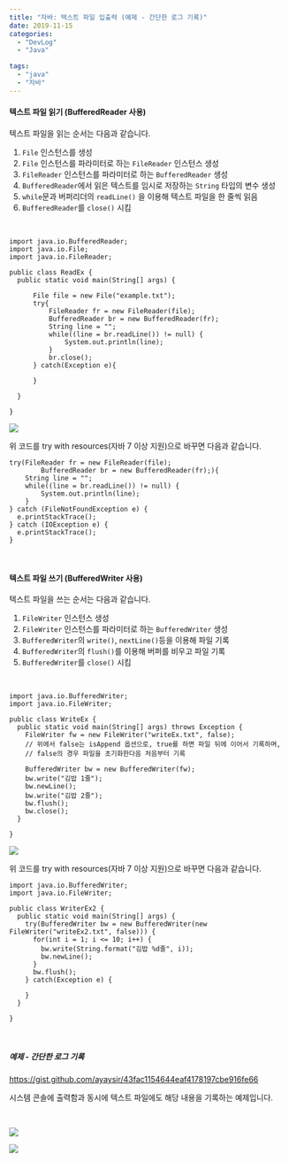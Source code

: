 ```yaml
---
title: "자바: 텍스트 파일 입출력 (예제 - 간단한 로그 기록)"
date: 2019-11-15
categories: 
  - "DevLog"
  - "Java"

tags: 
  - "java"
  - "자바"
---
```


#### **텍스트 파일 읽기 (BufferedReader 사용)**

텍스트 파일을 읽는 순서는 다음과 같습니다.

1. `File` 인스턴스를 생성
2. `File` 인스턴스를 파라미터로 하는 `FileReader` 인스턴스 생성
3. `FileReader` 인스턴스를 파라미터로 하는 `BufferedReader` 생성
4. `BufferedReader`에서 읽은 텍스트를 임시로 저장하는 `String` 타입의 변수 생성
5. `while`문과 버퍼리더의 `readLine()` 을 이용해 텍스트 파일을 한 줄씩 읽음
6. `BufferedReader`를 `close()` 시킴

 

```
import java.io.BufferedReader;
import java.io.File;
import java.io.FileReader;

public class ReadEx {
  public static void main(String[] args) {
      
      File file = new File("example.txt");
      try{
          FileReader fr = new FileReader(file);
          BufferedReader br = new BufferedReader(fr);
          String line = "";
          while((line = br.readLine()) != null) {
              System.out.println(line);                
          }
          br.close();
      } catch(Exception e){
          
      }
  
  }
  
}
```

 ![](/assets/img/wp-content/uploads/2019/11/스크린샷-2019-11-16-오전-2.50.22.png)

위 코드를 try with resources(자바 7 이상 지원)으로 바꾸면 다음과 같습니다.

```
try(FileReader fr = new FileReader(file);
		BufferedReader br = new BufferedReader(fr);){
	String line = "";
	while((line = br.readLine()) != null) {
		System.out.println(line); 
	}
} catch (FileNotFoundException e) {
  e.printStackTrace();
} catch (IOException e) {
  e.printStackTrace();
}

```

 

#### **텍스트 파일 쓰기 (BufferedWriter 사용)**

텍스트 파일을 쓰는 순서는 다음과 같습니다.

1. `FileWriter` 인스턴스 생성
2. `FileWriter` 인스턴스를 파라미터로 하는 `BufferedWriter` 생성
3. `BufferedWriter`의 `write()`, `nextLine()`등을 이용해 파일 기록
4. `BufferedWriter`의 `flush()`를 이용해 버퍼를 비우고 파일 기록
5. `BufferedWriter`를 `close()` 시킴

 

```
import java.io.BufferedWriter;
import java.io.FileWriter;

public class WriteEx {
  public static void main(String[] args) throws Exception {
    FileWriter fw = new FileWriter("writeEx.txt", false);
    // 위에서 false는 isAppend 옵션으로, true를 하면 파일 뒤에 이어서 기록하며, 
    // false의 경우 파일을 초기화한다음 처음부터 기록
    
    BufferedWriter bw = new BufferedWriter(fw);
    bw.write("김밥 1줄");
    bw.newLine();
    bw.write("김밥 2줄");
    bw.flush();
	bw.close();
  }

}
```

 ![](/assets/img/wp-content/uploads/2019/11/스크린샷-2019-11-16-오전-3.00.38.png)

위 코드를 try with resources(자바 7 이상 지원)으로 바꾸면 다음과 같습니다.

```
import java.io.BufferedWriter;
import java.io.FileWriter;

public class WriterEx2 {
  public static void main(String[] args) {
    try(BufferedWriter bw = new BufferedWriter(new FileWriter("writeEx2.txt", false))) {
      for(int i = 1; i <= 10; i++) {
        bw.write(String.format("김밥 %d줄", i));
        bw.newLine();
      }
      bw.flush();
    } catch(Exception e) {

    }
  }

}
```

 

##### **예제 - 간단한 로그 기록**

https://gist.github.com/ayaysir/43fac1154644eaf4178197cbe916fe66

시스템 콘솔에 출력함과 동시에 텍스트 파일에도 해당 내용을 기록하는 예제입니다.

 

 ![](/assets/img/wp-content/uploads/2019/11/스크린샷-2019-11-16-오전-3.16.15.png)

 ![](/assets/img/wp-content/uploads/2019/11/스크린샷-2019-11-16-오전-3.16.55.png)
